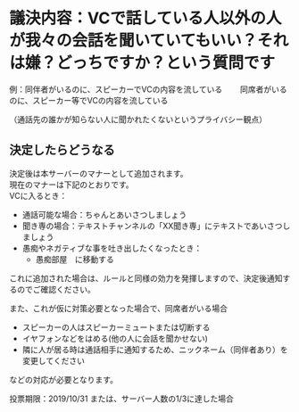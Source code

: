 # 議決内容：VCで話している人以外の人が我々の会話を聞いていてもいい？それは嫌？どっちですか？という質問です

例：同伴者がいるのに、スピーカーでVCの内容を流している
　　同席者がいるのに、スピーカー等でVCの内容を流している

（通話先の誰かが知らない人に聞かれたくないというプライバシー観点）

## 決定したらどうなる

決定後は本サーバーのマナーとして追加されます。  
現在のマナーは下記のとおりです。  
VCに入るとき：  

- 通話可能な場合：ちゃんとあいさつしましょう
- 聞き専の場合：テキストチャンネルの「XX聞き専」にテキストであいさつしましょう
- 愚痴やネガティブな事を吐き出したくなったとき：
  - 愚痴部屋　に移動する

これに追加された場合は、ルールと同様の効力を発揮しますので、決定後通知するのでご確認ください。

また、これが仮に対策必要となった場合で、同席者がいる場合

- スピーカーの人はスピーカーミュートまたは切断する
- イヤフォンなどをはめる(他の人に会話を聞かせない)
- 隣に人が居る時は通話相手に通知するため、ニックネーム（同伴者あり）を変更してください

などの対応が必要となります。

投票期限：2019/10/31 または、サーバー人数の1/3に達した場合
